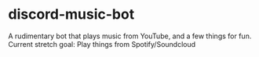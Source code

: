 # discord-music-bot
A rudimentary bot that plays music from YouTube, and a few things for fun.
Current stretch goal: Play things from Spotify/Soundcloud
